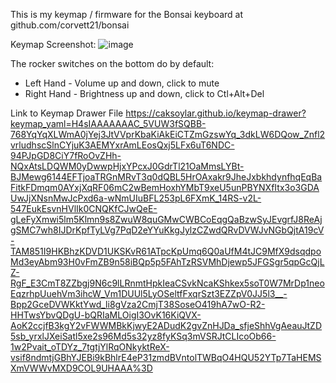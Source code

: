 This is my keymap / firmware for the Bonsai keyboard at github.com/corvett21/bonsai

Keymap Screenshot:
![image](https://github.com/user-attachments/assets/89446313-85a5-4f8e-8fd9-63babc5ceb09)

The rocker switches on the bottom do by default:
- Left Hand - Volume up and down, click to mute
- Right Hand - Brightness up and down, click to Ctl+Alt+Del

Link to Keymap Drawer File
https://caksoylar.github.io/keymap-drawer?keymap_yaml=H4sIAAAAAAAC_5VUW3fSQBB-768YqYqXLWmA0jYej3JtVVprKbaKiAkEiCTZmGzswYq_3dkLW6DQow_Znfl2vrludhscSlnCYjuK3AEMYxrAmLEosQxj5LFx6uT6NDC-94PJpGD8CiY7fRoOvZHh-NQxAtsLDQWM0yDwwpHjxYPcxJ0GdrTl21OaMmsLYBt-BJMewg6144EFTjoaTRGnMRvT3q0dQBL5HrOAxakr9JheJxbkhdynfhqEqBaFitkFDmqm0AYxjXqRF06mC2wBemHoxhYMbT9xeU5unPBYNXfItx3o3GDAUwJjXNsnMwJcPxd6a-wNmUIuBFL253pL6FXmK_14RS-v2L-547EukEsvnHVlIk0CNQKfCJwQeE-gLeFyXmwi5lm5Klmn9s8ZwuW8quGMwCWBCoEqgQaBzwSyJEvgrfJ8ReAjgSMC7wh8IJDrKpfTyLVg7PqD2eYYuKkgJylzCZwdQRvDVWJvNGbQjtA19cV-TAM851I9HKBhzKDVD1UKSKvR61ATpcKpUmq6Q0aUfM4tJC9MfX9dsqdpoMd3eyAbm93H0vFmZB9n58iBQp5p5FAhTzRSVMhDjewp5JFGSgr5qpGcQjLZ-RgF_E3CmT8ZZbgj9N6c9lLRnmtHpkIeaCSvkNcaKShkex5soT0W7MrDp1neoEqzrhpUuehVm3ihcW_Vm1DUUl5LyOSeltfFxqrSzt3EZZpV0JJ5l3__-Bpp2GceDVWKktYwd_li8gVza2CmjT38SoseO419hA7wO-R2-HHTwsYbvQDgU-bQRIaMLOigI3OvK16KiQVX-AoK2ccjfB3kgY2vFWWMBkKjwyE2ADudK2gvZnHJDa_sfjeShhVgAeauJtZD5sb_yrxlJXeiSatl5xe2s96Md5s32yz8fyKSq3mVSRJtCLIcoOb66-1w2Pvait_oTDYz_7tgtjYlRqONkyktReX-vsif8ndmtjGBhYJEBi9kBhlrE4eP31zmdBVntolTWBqO4HQU52YTp7TaHEMSXmVWWvMXD9COL9UHAAA%3D

